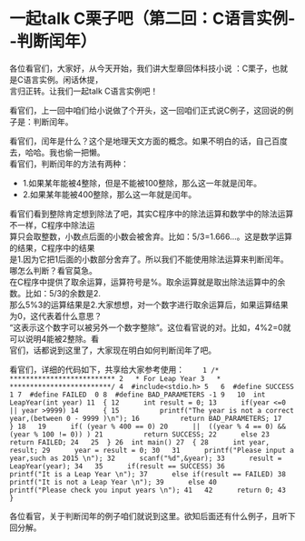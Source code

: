 # 一起talk C栗子吧（第二回：C语言实例--判断闰年）

各位看官们，大家好，从今天开始，我们讲大型章回体科技小说 ：C栗子，也就是C语言实例。闲话休提，  
言归正转。让我们一起talk C语言实例吧！   

看官们，上一回中咱们给小说做了个开头，这一回咱们正式说C例子，这回说的例子是：判断闰年。  

看官们，闰年是什么？这个是地理天文方面的概念。如果不明白的话，自己百度去，哈哈。我也偷一把懒。  
看官们，判断闰年的方法有两种：  

- 1.如果某年能被4整除，但是不能被100整除，那么这一年就是闰年。
- 2.如果某年能被400整除，那么这一年就是闰年。

看官们看到整除肯定想到除法了吧，其实C程序中的除法运算和数学中的除法运算不一样，C程序中除法运  
算只会取整数，小数点后面的小数会被舍弃。比如：5/3=1.666...。这是数学运算的结果，C程序中的结果  
是1.因为它把1后面的小数部分舍弃了。所以我们不能使用除法运算来判断闰年。哪怎么判断？看官莫急。  
在C程序中提供了取余运算，运算符号是%。取余运算就是取出除法运算中的余数。比如：5/3的余数是2.  
那么5%3的运算结果是2.大家想想，对一个数字进行取余运算后，如果运算结果为0，这代表着什么意思？  
“这表示这个数字可以被另外一个数字整除”。这位看官说的对。比如，4%2=0就可以说明4能被2整除。看  
官们，话都说到这里了，大家现在明白如何判断闰年了吧。  

看官们，详细的代码如下，共享给大家参考使用：
`     1	/* **************************
     2	 * For Leap Year
     3	 * *************************/
     4	#include<stdio.h>
     5	
     6	#define SUCCESS 1
     7	#define FAILED  0
     8	#define BAD_PARAMETERS -1
     9	
    10	int LeapYear(int year)
    11	{
    12		int result = 0;
    13		if(year <=0 || year >9999)
    14		{
    15			printf("The year is not a correct year,(between 0 - 9999 )\n");
    16			return BAD_PARAMETERS;
    17		}
    18	
    19		if( (year % 400 == 0)
    20		||  ((year % 4 == 0) && (year % 100 != 0)) )
    21			return SUCCESS;
    22		else
    23			return FAILED;
    24	
    25	}
    26	int main()
    27	{
    28		int year, result;
    29		year = result = 0;
    30	
    31		printf("Please input a year,such as 2015 \n");
    32		scanf("%d",&year);
    33		result = LeapYear(year);
    34	
    35		if(result == SUCCESS)
    36			printf("It is a Leap Year \n");
    37		else if(result == FAILED)
    38			printf("It is not a Leap Year \n");
    39		else
    40			printf("Please check you input years \n");
    41	
    42		return 0;
    43	}
`

各位看官，关于判断闰年的例子咱们就说到这里。欲知后面还有什么例子，且听下回分解。  
